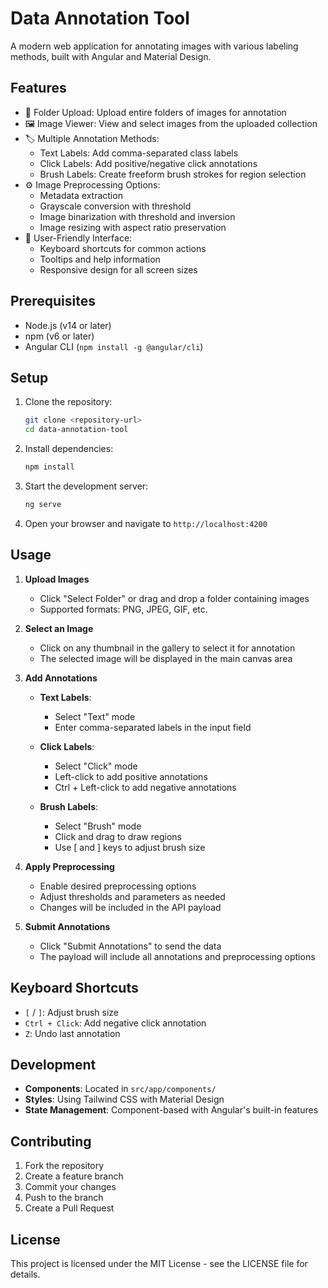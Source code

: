 # Data Annotation Tool

A modern web application for annotating images with various labeling methods, built with Angular and Material Design.

## Features

- 📁 Folder Upload: Upload entire folders of images for annotation
- 🖼️ Image Viewer: View and select images from the uploaded collection
- 🏷️ Multiple Annotation Methods:
  - Text Labels: Add comma-separated class labels
  - Click Labels: Add positive/negative click annotations
  - Brush Labels: Create freeform brush strokes for region selection
- ⚙️ Image Preprocessing Options:
  - Metadata extraction
  - Grayscale conversion with threshold
  - Image binarization with threshold and inversion
  - Image resizing with aspect ratio preservation
- 🎯 User-Friendly Interface:
  - Keyboard shortcuts for common actions
  - Tooltips and help information
  - Responsive design for all screen sizes

## Prerequisites

- Node.js (v14 or later)
- npm (v6 or later)
- Angular CLI (`npm install -g @angular/cli`)

## Setup

1. Clone the repository:
   ```bash
   git clone <repository-url>
   cd data-annotation-tool
   ```

2. Install dependencies:
   ```bash
   npm install
   ```

3. Start the development server:
   ```bash
   ng serve
   ```

4. Open your browser and navigate to `http://localhost:4200`

## Usage

1. **Upload Images**
   - Click "Select Folder" or drag and drop a folder containing images
   - Supported formats: PNG, JPEG, GIF, etc.

2. **Select an Image**
   - Click on any thumbnail in the gallery to select it for annotation
   - The selected image will be displayed in the main canvas area

3. **Add Annotations**
   - **Text Labels**:
     - Select "Text" mode
     - Enter comma-separated labels in the input field
   
   - **Click Labels**:
     - Select "Click" mode
     - Left-click to add positive annotations
     - Ctrl + Left-click to add negative annotations
   
   - **Brush Labels**:
     - Select "Brush" mode
     - Click and drag to draw regions
     - Use [ and ] keys to adjust brush size

4. **Apply Preprocessing**
   - Enable desired preprocessing options
   - Adjust thresholds and parameters as needed
   - Changes will be included in the API payload

5. **Submit Annotations**
   - Click "Submit Annotations" to send the data
   - The payload will include all annotations and preprocessing options

## Keyboard Shortcuts

- `[` / `]`: Adjust brush size
- `Ctrl + Click`: Add negative click annotation
- `Z`: Undo last annotation

## Development

- **Components**: Located in `src/app/components/`
- **Styles**: Using Tailwind CSS with Material Design
- **State Management**: Component-based with Angular's built-in features

## Contributing

1. Fork the repository
2. Create a feature branch
3. Commit your changes
4. Push to the branch
5. Create a Pull Request

## License

This project is licensed under the MIT License - see the LICENSE file for details. 